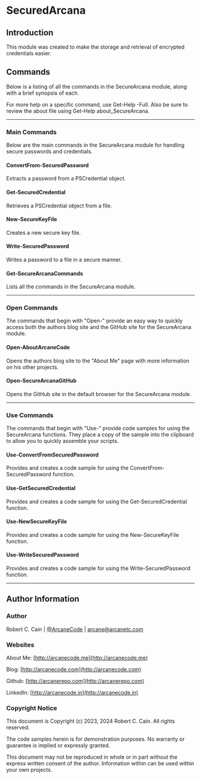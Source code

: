 # SecuredArcana

## Introduction

This module was created to make the storage and retrieval of encrypted credentials easier.

## Commands

Below is a listing of all the commands in the SecureArcana module, along with a brief synopsis of each.

For more help on a specific command, use Get-Help <command> -Full.
Also be sure to review the about file using Get-Help about_SecureArcana.

-----

### Main Commands

  Below are the main commands in the SecureArcana module for handling secure passwords
  and credentials.

#### ConvertFrom-SecuredPassword

Extracts a password from a PSCredential object.

#### Get-SecuredCredential

Retrieves a PSCredential object from a file.

#### New-SecureKeyFile

Creates a new secure key file.

#### Write-SecuredPassword

Writes a password to a file in a secure manner.

#### Get-SecureArcanaCommands

Lists all the commands in the SecureArcana module.

-----

### Open Commands

  The commands that begin with "Open-" provide an easy way to quickly access both the authors blog site and the GitHub site for the SecureArcana module.

#### Open-AboutArcaneCode

Opens the authors blog site to the "About Me" page with more information on his other projects.

#### Open-SecureArcanaGitHub

Opens the GitHub site in the default browser for the SecureArcana module.

-----

### Use Commands

The commands that begin with "Use-" provide code samples for using the SecureArcana functions. They place a copy of the sample into the clipboard to allow you to quickly assemble your scripts.

#### Use-ConvertFromSecuredPassword

Provides and creates a code sample for using the ConvertFrom-SecuredPassword function.

#### Use-GetSecuredCredential

Provides and creates a code sample for using the Get-SecuredCredential function.

#### Use-NewSecureKeyFile

Provides and creates a code sample for using the New-SecureKeyFile function.

#### Use-WriteSecuredPassword

Provides and creates a code sample for using the Write-SecuredPassword function.

-----

## Author Information

### Author

Robert C. Cain | [@ArcaneCode](https://twitter.com/arcanecode) | arcane@arcanetc.com

### Websites

About Me: [http://arcanecode.me](http://arcanecode.me)

Blog: [http://arcanecode.com](http://arcanecode.com)

Github: [http://arcanerepo.com](http://arcanerepo.com)

LinkedIn: [http://arcanecode.in](http://arcanecode.in)

### Copyright Notice

This document is Copyright (c) 2023, 2024 Robert C. Cain. All rights reserved.

The code samples herein is for demonstration purposes. No warranty or guarantee is implied or expressly granted.

This document may not be reproduced in whole or in part without the express written consent of the author. Information within can be used within your own projects.
